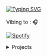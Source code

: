 <a href="https://git.io/typing-svg"><img src="https://readme-typing-svg.demolab.com?font=Lobster&pause=1000&color=6D15F7&width=435&lines=Owner+%40+Bomb+Semi-RP;Unturned+Workshop+Creator;New+and+improving+C%23+and+Lua+Dev" alt="Typing SVG" /></a>
<br><br> Vibing to : 🎧  </strong></p>

[![Spotify](https://spotify-readme.sp-xd.vercel.app/api/spotify)](https://open.spotify.com/user/314ztc2xua2ae3oga5s7gkmaxkke) <br>

<details>
  <summary>Projects</summary>

  <color=orange>Bomb Semi-RP C#/Unturned</color>
  <color=purple>Night Life DOJ:RP Lua/FiveM

</details>
